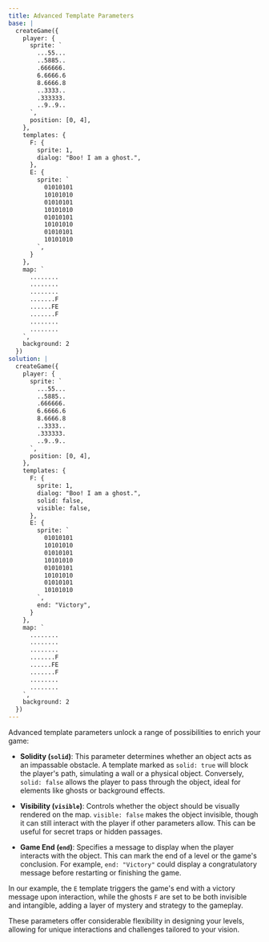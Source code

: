```yaml
---
title: Advanced Template Parameters
base: |
  createGame({
    player: {
      sprite: `
        ...55...
        ..5885..
        .666666.
        6.6666.6
        8.6666.8
        ..3333..
        .333333.
        ..9..9..
      `,
      position: [0, 4],
    },
    templates: {
      F: {
        sprite: 1,
        dialog: "Boo! I am a ghost.",
      },
      E: {
        sprite: `
          01010101
          10101010
          01010101
          10101010
          01010101
          10101010
          01010101
          10101010
        `,
      }
    },
    map: `
      ........
      ........
      ........
      .......F
      ......FE
      .......F
      ........
      ........
    `,
    background: 2
  })
solution: |
  createGame({
    player: {
      sprite: `
        ...55...
        ..5885..
        .666666.
        6.6666.6
        8.6666.8
        ..3333..
        .333333.
        ..9..9..
      `,
      position: [0, 4],
    },
    templates: {
      F: {
        sprite: 1,
        dialog: "Boo! I am a ghost.",
        solid: false,
        visible: false,
      },
      E: {
        sprite: `
          01010101
          10101010
          01010101
          10101010
          01010101
          10101010
          01010101
          10101010
        `,
        end: "Victory",
      }
    },
    map: `
      ........
      ........
      ........
      .......F
      ......FE
      .......F
      ........
      ........
    `,
    background: 2
  })
---
```


Advanced template parameters unlock a range of possibilities to enrich your game:

- **Solidity (`solid`)**: This parameter determines whether an object acts as an impassable obstacle. A template marked as `solid: true` will block the player's path, simulating a wall or a physical object. Conversely, `solid: false` allows the player to pass through the object, ideal for elements like ghosts or background effects.

- **Visibility (`visible`)**: Controls whether the object should be visually rendered on the map. `visible: false` makes the object invisible, though it can still interact with the player if other parameters allow. This can be useful for secret traps or hidden passages.

- **Game End (`end`)**: Specifies a message to display when the player interacts with the object. This can mark the end of a level or the game's conclusion. For example, `end: "Victory"` could display a congratulatory message before restarting or finishing the game.

In our example, the `E` template triggers the game's end with a victory message upon interaction, while the ghosts `F` are set to be both invisible and intangible, adding a layer of mystery and strategy to the gameplay.

These parameters offer considerable flexibility in designing your levels, allowing for unique interactions and challenges tailored to your vision.
